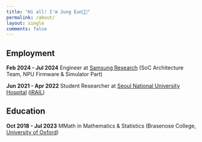 ```yaml
---
title: "Hi all! I'm Jung Eun👋🏻"
permalink: /about/
layout: single
comments: false
---
```


## Employment
**Feb 2024 - Jul 2024** Engineer at [Samsung Research](https://research.samsung.com/) (SoC Architecture Team, NPU Firmware & Simulator Part)

**Jun 2021 - Apr 2022** Student Researcher at [Seoul National University Hospital](http://www.snuh.org/global/en/main.do) ([iRAIL](http://irail.snu.ac.kr/))

## Education
**Oct 2018 - Jul 2023** MMath in Mathematics & Statistics (Brasenose College, [University of Oxford](https://www.ox.ac.uk/))

